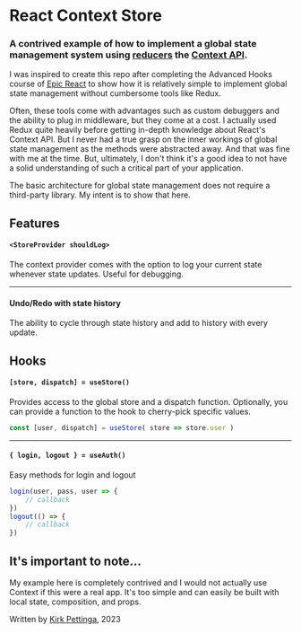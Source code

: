# React Context Store

### A contrived example of how to implement a global state management system using [reducers](https://react.dev/reference/react/useReducer) the [Context API](https://react.dev/reference/react/useContext).

I was inspired to create this repo after completing the Advanced Hooks course of [Epic React](https://epicreact.dev/) to show how it is relatively simple to implement global state management without cumbersome tools like Redux. 

Often, these tools come with advantages such as custom debuggers and the ability to plug in middleware, but they come at a cost. I actually used Redux quite heavily before getting in-depth knowledge about React's Context API. But I never had a true grasp on the inner workings of global state management as the methods were abstracted away. And that was fine with me at the time. But, ultimately, I don't think it's a good idea to not have a solid understanding of such a critical part of your application.

The basic architecture for global state management does not require a third-party library. My intent is to show that here.

## Features

#### `<StoreProvider shouldLog>`

The context provider comes with the option to log your current state whenever state updates. Useful for debugging.

---

#### Undo/Redo with state history 

The ability to cycle through state history and add to history with every update.

## Hooks

#### `[store, dispatch] = useStore()`

Provides access to the global store and a dispatch function. Optionally, you can provide a function to the hook to cherry-pick specific values.

```js
const [user, dispatch] = useStore( store => store.user )
```

---

#### `{ login, logout } = useAuth()`

Easy methods for login and logout

```js
login(user, pass, user => {
    // callback
})
logout(() => {
    // callback
})
```

## It's important to note...

My example here is completely contrived and I would not actually use Context if this were a real app. It's too simple and can easily be built with local state, composition, and props. 

Written by [Kirk Pettinga](https://www.kirkpettinga.com), 2023